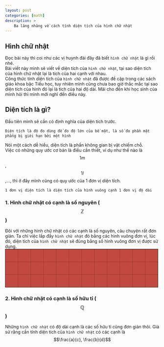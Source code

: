 ```yaml
---
layout: post
categories: [math]
description: >
    Ba lăng nhăng về cách tính diện tích của hình chữ nhật
---
```

## Hình chữ nhật
Đọc bài này thì coi như các vị huynh đài đây đã biết ```hình chữ nhật``` là gì rồi nhé.  
Bài viết này mình sẽ viết về diện tích của ```hình chữ nhật```, tại sao diện tích của hình chữ nhật lại là tích của hai cạnh với nhau.  
Công thức tính diện tích của ```hình chữ nhật``` đã được đề cập trong các sách giáo khoa bậc Tiểu học, tuy nhiên mình cũng chưa bao giờ thắc mắc tại sao diện tích của hình đó lại là tích của hai độ dài. Mãi cho đến khi học sinh của mình hỏi thì mình mới nghĩ đến điều này.
## Diện tích là gì?
Đầu tiên mình sẽ cần có định nghĩa của diện tích trước. 

    Diện tích là độ đo dùng để đo độ lớn của bề mặt, là số đo phần mặt phẳng bị giới hạn bởi một hình

Nói một cách dễ hiểu, diện tích là phần không gian bị vật chiếm chỗ.  
Việc có những quy ước cơ bản là điều cần thiết, ví dụ như thế nào là $$1m$$, $$1l$$,..., thì ở đây mình cũng có quy ước của 1 đơn vị diện tích.  

    1 đơn vị diện tích là diện tích của hình vuông cạnh 1 đơn vị độ dài
### 1. Hình chữ nhật có cạnh là số nguyên ($$\mathbb{Z}$$)
Đôi với những hình chữ nhật có các cạnh là số nguyên, câu chuyện rất đơn giản. Ta chỉ việc lấp đầy ```hình chữ nhật``` đó bằng các hình vuông đơn vị, lúc đó, diện tích của ```hình chữ nhật``` sẽ đúng bằng số hình vuông đơn vị được sử dụng.  
<img src = "/assets/img/math/rect_integer.png" width = "500">
### 2. Hình chữ nhật có cạnh là số hữu tỉ ($$\mathbb{Q}$$)
Những ```hình chữ nhật``` có độ dài cạnh là các số hữu tỉ cũng đơn giản thôi. Giả sử rằng cần tính diện tích của ``` hình chữ nhật ``` có các cạnh là $$\frac{a}{c}, \frac{b}{d}$$
